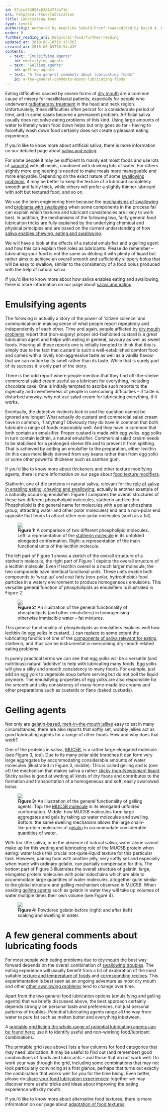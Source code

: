 ```yaml
---
id: 57a1cd7305fc628147f2a71d
uri: help/oral-food/lubrication
title: Lubricating food
type: level3
authorship: Authored by Angelika Sebald;Proof-read/edited by David A. Mitchell
order: 0
further_reading_uri: help/oral-food/further-reading
updated_at: 2018-08-18T16:13:56Z
created_at: 2016-08-03T10:54:43Z
contents:
  - text: "Emulsifying agents"
    id: emulsifying-agents
  - text: "Gelling agents"
    id: gelling-agents
  - text: "A few general comments about lubricating foods"
    id: a-few-general-comments-about-lubricating-foods
---
```


<p>Eating difficulties caused by severe forms of <a href="/diagnosis/a-z/xerostomia">dry mouth</a>    are a common cause of misery for maxillofacial patients,
    especially for people who underwent <a href="/treatment/radiotherapy">radiotherapy treatment</a>    in the head and neck region. Unfortunately, these difficulties
    often persist for a considerable period of time, and in some
    cases become a permanent problem. Artificial saliva usually
    does not solve eating problems of this kind. Using large
    amounts of water to literally wash food down helps but only
    goes so far - having to forcefully wash down food certainly
    does not create a pleasant eating experience.</p>
<aside>
    <p>If you'd like to know more about artificial saliva,
        there is more information on our detailed page about
        <a href="/help/oral-food/saliva-and-eating">saliva and eating</a>.</p>
</aside>
<p>For some people it may be sufficient to mainly eat moist foods
    and use lots of <a href="/help/oral-food/recipes">sauce(s)</a>    with all meals, combined with drinking lots of water. For
    others slightly more engineering is needed to make meals
    more manageable and more enjoyable. Depending on the exact
    nature of some <a href="/diagnosis/a-z/dysphagia">swallowing problems</a>,
    it may be better to keep the texture of a lubricant completely
    smooth and fairly thick, while others will prefer a slightly
    thinner lubricant with soft but textured food, and so on.</p>
<p>We use the term engineering here because the <a href="/help/oral-food/swallowing-anatomy-physiology">mechanisms of swallowing</a>    and <a href="/diagnosis/a-z/dysphagia">problems with swallowing</a>    when some components in the process fail can explain which
    textures and lubricant consistencies are likely to work best.
    In addition, the mechanisms of the following two, fairly
    general food lubrication tricks are fully explained by the
    underlying chemical and physical principles and are based
    on the current understanding of how <a href="/help/oral-food/saliva-and-eating">saliva enables chewing, eating and swallowing</a>.</p>
<p>We will have a look at the effects of a natural emulsifier and
    a gelling agent and how this can explain their roles as lubricants.
    Please do remember – lubricating your food is not the same
    as diluting it with plenty of liquid but rather aims to achieve
    an overall smooth and sufficiently slippery bolus that will
    be easy to swallow, similar to the consistency of a food
    bolus produced with the help of natural saliva.</p>
<aside>
    <p>If you'd like to know more about how saliva enables
        eating and swallowing, there is more information on our
        page about <a href="/help/oral-food/saliva-and-eating">saliva and eating</a>.</p>
</aside>
<h1 id="emulsifying-agents">Emulsifying agents</h1>
<p>The following is actually a story of the power of ‘citizen science’
    and communication in making sense of what people report repeatedly
    and independently of each other. Time and again, people afflicted
    by <a href="/diagnosis/a-z/xerostomia">dry mouth problems</a>    report that (non-sugary) proper old-fashioned custard is
    a great lubrication agent and helps with eating in general,
    savoury as well as sweet foods. Hearing all these reports
    one is initially tempted to think that this is simply due
    to the fact that custard is such a well-established comfort
    food and comes with a lovely non-aggressive taste as well
    as a vanilla flavour that we can notice by its smell rather
    than its taste. While that is surely part of its success
    it is only part of the story.</p>
<p>There is the odd report where people mention that they find off-the-shelve
    commercial salad cream useful as a lubricant for everything,
    including chocolate cake. One is initially tempted to ascribe
    such reports to the ingenuity and inventiveness of people
    in overcoming difficulties – if taste is disturbed anyway,
    why not use salad cream for lubricating everything, if it
    works.</p>
<p>Eventually, the detective instincts kick in and the question
    cannot be ignored any longer: What actually do custard and
    commercial salad cream have in common, if anything? Obviously
    they do have in common that both lubricate a range of foods
    reasonably well. And they have in common that both contain
    an emulsifier. Proper custard is made with egg yolks, egg
    yolks in turn contain lecithin, a natural emulsifier. Commercial
    salad cream needs to be stabilised for a prolonged shelve
    life and to prevent it from splitting. That is achieved by
    adding an emulsifier to the preparation, either lecithin
    (in this case more likely derived from soy beans rather than
    from egg yolk) or some other powerful thickener such as xanthan
    gum.</p>
<aside>
    <p>If you'd like to know more about thickeners and other
        texture modifying agents, there is more information on
        our page about <a href="/help/oral-food/ttt/texture-modifiers">food texture modifiers</a>.</p>
</aside>
<p>Statherin, one of the proteins in natural saliva, relevant for
    the <a href="/help/oral-food/saliva-and-eating">role of saliva in enabling eating, chewing and swallowing</a>,
    actually is another example of a naturally occurring emulsifier.
    Figure 1 compares the overall structures of these two different
    phospholipid molecules, statherin and lecithin. Phospholipid
    is the general name for molecules with a polar (phosphate
    group, attracting water and other polar molecules) end and
    a non-polar end opposite that tends to attract other non-polar
    molecules (such as a fat).</p>
<figure><img src="/help/oral-food/lubrication/level2/figure1.png">
    <figcaption><strong>Figure 1:</strong> A comparison of two different
        phospholipid molecules. Left: a representation of the
        <a href="/help/oral-food/saliva-and-eating/detailed">statherin molecule</a>        in its unfolded elongated conformation. Right: a representation
        of the main functional units of the lecithin molecule.</figcaption>
</figure>
<p>The left part of Figure 1 shows a sketch of the overall structure
    of a statherin molecule, the right part of Figure 1 depicts
    the overall structure of a lecithin molecule. Even if lecithin
    overall is a much larger molecule, the two compounds have
    identical functional units. These units enable both compounds
    to ‘wrap up’ and coat fatty (non-polar, hydrophobic) food
    particles in a watery environment to produce homogeneous
    emulsions. This versatile general function of phospholipids
    as emulsifiers is illustrated in Figure 2.</p>
<figure><img src="/help/oral-food/lubrication/level2/figure2.png">
    <figcaption><strong>Figure 2:</strong> An illustration of the general
        functionality of phospholipids (and other emulsifiers)
        in homogenising otherwise immiscible water – fat mixtures.</figcaption>
</figure>
<p>This general functionality of phospholipids as emulsifiers explains
    well how lecithin (in egg yolks in custard…) can replace
    to some extent the lubricating function of one of the
    <a href="/help/oral-food/saliva-and-eating/detailed">components of saliva relevant for eating</a>, statherin,
        and thus can be instrumental in overcoming dry-mouth
        related eating problems.</p>
<p>In purely practical terms we can see that egg yolks will be a
    versatile (and nutritious) natural ‘additive’ to help with
    lubricating many foods. Egg yolks will give a silky and smooth
    consistency to many foods. For example, just add an egg yolk
    to vegetable soup before serving but do not boil the liquid
    anymore. The emulsifying properties of egg yolks are also
    responsible for the smooth and silky consistency of many
    home-made ice creams and other preparations such as custards
    or flans (baked custards).</p>
<h1 id="gelling-agents">Gelling agents</h1>
<p>Not only are <a href="/help/oral-food/ttt">gelatin-based, melt-in-the-mouth jellies</a>    easy to eat in many circumstances, there are also reports
    that softly set, wobbly jellies act as good lubricating agents
    for a range of other foods. How and why does that work?</p>
<p>One of the proteins in saliva, <a href="/help/oral-food/saliva-and-eating">MUC5B</a>,
    is a rather large elongated molecule (see Figure 3, top).
    Due to its many polar side branches it can form very large
    aggregates by accommodating considerable amounts of water
    molecules (illustrated in Figure 3, middle). This is called
    gelling and is (one of) the mechanism that makes saliva a
    rather <a href="/help/oral-food/saliva-and-eating">sticky (non-Newtonian) liquid</a>.
    Sticky saliva is good at wetting all kinds of dry foods and
    contributes to the formation and transportation of a homogeneous
    and soft, easily swallowed bolus.</p>
<figure><img src="/help/oral-food/lubrication/level2/figure3.png">
    <figcaption><strong>Figure 3:</strong> An illustration of the general
        functionality of gelling agents. Top: the <a href="/help/oral-food/saliva-and-eating/detailed">MUC5B molecule</a>        in its elongated unfolded conformation. Middle: how MUC5B
        molecules form large aggregates and gels by taking up
        water molecules and swelling. Bottom: the same swelling
        mechanism allows the large chain-like protein molecules
        of <a href="/help/oral-food/ttt">gelatin</a> to accommodate
        considerable quantities of water.</figcaption>
</figure>
<p>With too little saliva, or in the absence of natural saliva,
    water alone cannot make up for this wetting and lubricating
    role of the MUC5B protein when eating: water lacks this crucial
    not-quite-liquid texture for this particular task. However,
    pairing food with another jelly, very softly set and especially
    when made with ordinary gelatin, can partially compensate
    for this. The bottom part of Figure 3 illustrates the overall
    structure of gelatin: large, elongated protein molecules
    with polar sidechains which are able to accommodate large
    quantities of water molecules, altogether quite similar to
    the global structure and gelling mechanism observed in MUC5B.
    When soaking <a href="/help/oral-food/ttt">gelling agents</a>    such as gelatin in water they will take up volumes of water
    multiple times their own volume (see Figure 4).</p>
<figure><img src="/help/oral-food/lubrication/level2/figure4.jpg">
    <figcaption><strong>Figure 4:</strong> Powdered gelatin before (right)
        and after (left) soaking and swelling in water.</figcaption>
</figure>
<h1 id="a-few-general-comments-about-lubricating-foods">A few general comments about lubricating foods</h1>
<p>For most people with eating problems due to <a href="/diagnosis/a-z/xerostomia">dry mouth</a>    the best way forward depends on the overall combination of
    <a href="/diagnosis/a-z/dysphagia">swallowing troubles</a>.
    The eating experience will usually benefit from a bit of
    exploration of the most suitable <a href="/help/oral-food/ttt">texture and temperature of foods</a>    and <a href="/help/oral-food/recipes">corresponding recipes</a>.
    This experimentation is best seen as an ongoing adventure
    as most dry mouth and other <a href="/diagnosis/a-z/dysphagia">other swallowing problems</a>    tend to change over time.</p>
<p>Apart from the two general food lubrication options (emulsifying
    and gelling agents) that we briefly discussed above, the
    best approach certainly depends strongly on personal taste
    and preferences, not just personal patterns of troubles.
    Potential lubricating agents range all the way from water
    to pure fat such as molten butter and everything inbetween.</p>
<aside>
    <p>A <a href="/help/oral-food/lubrication/printable-grid.pdf">printable grid listing the whole range of potential lubricating agents can be found here</a>;
        use it to identify useful and non-working food/lubricant
        combinations.</p>
</aside>
<p>The printable grid (see above) lists a few columns for food categories
    that may need lubrication. It may be useful to find out (and
    remember) good combinations of foods and lubricants – and
    those that do not work well. Do work your way through the
    grid, including some combinations that may not look particularly
    convincing at a first glance, perhaps that turns out exactly
    the combination that works well for you for the time being.
    Even better, please do <a href="/help/oral-food/lubrication/feedback">share your food lubrication experiences</a>:
    together we may discover more useful tricks and ideas about
    improving the eating experience with dry mouth.</p>
<aside>
    <p>If you'd like to know more about alternative food textures,
        there is more information on our page about <a href="/help/oral-food/texture-adaption/detailed">adaptation of food textures</a>.</p>
</aside>
